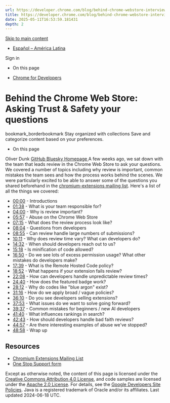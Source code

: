 ```yaml
---
url: https://developer.chrome.com/blog/behind-chrome-webstore-interview?hl=en
title: https://developer.chrome.com/blog/behind-chrome-webstore-interview?hl=en
date: 2025-05-11T16:53:59.181431
depth: 2
---
```


[ Skip to main content ](https://developer.chrome.com/blog/behind-chrome-webstore-interview?hl=en#main-content)
  * [Español – América Latina](https://developer.chrome.com/blog/behind-chrome-webstore-interview?hl=es-419)

Sign in


  * On this page


  * [ Chrome for Developers ](https://developer.chrome.com/)


#  Behind the Chrome Web Store: Asking Trust & Safety your questions 
bookmark_borderbookmark Stay organized with collections  Save and categorize content based on your preferences. 
  * On this page


Oliver Dunk 
[ GitHub ](https://github.com/oliverdunk) [ Bluesky ](https://bsky.app/profile/oliverdunk.com) [ Homepage ](https://oliverdunk.com)
A few weeks ago, we sat down with the team that leads review in the Chrome Web Store to ask your questions. We covered a number of topics including why review is important, common mistakes the team sees and how the process works behind the scenes. We were particularly excited to be able to answer some of the questions you shared beforehand in the [chromium-extensions mailing list](https://groups.google.com/a/chromium.org/g/chromium-extensions).
Here's a list of all the things we covered:
  * [00:00](https://www.youtube.com/watch?v=BHIZUT_m7AM&t=0s) - Introductions
  * [01:38](https://www.youtube.com/watch?v=BHIZUT_m7AM&t=98s) - What is your team responsible for?
  * [04:00](https://www.youtube.com/watch?v=BHIZUT_m7AM&t=240s) - Why is review important?
  * [05:57](https://www.youtube.com/watch?v=BHIZUT_m7AM&t=357s) - Abuse on the Chrome Web Store
  * [07:15](https://www.youtube.com/watch?v=BHIZUT_m7AM&t=435s) - What does the review process look like?
  * [08:04](https://www.youtube.com/watch?v=BHIZUT_m7AM&t=484s) - Questions from developers
  * [08:55](https://www.youtube.com/watch?v=BHIZUT_m7AM&t=535s) - Can review handle large numbers of submissions?
  * [10:11](https://www.youtube.com/watch?v=BHIZUT_m7AM&t=611s) - Why does review time vary? What can developers do?
  * [14:32](https://www.youtube.com/watch?v=BHIZUT_m7AM&t=872s) - When should developers reach out to us?
  * [15:18](https://www.youtube.com/watch?v=BHIZUT_m7AM&t=918s) - Is minification of code allowed?
  * [16:50](https://www.youtube.com/watch?v=BHIZUT_m7AM&t=1010s) - Do we see lots of excess permission usage? What other mistakes do developers make?
  * [17:39](https://www.youtube.com/watch?v=BHIZUT_m7AM&t=1059s) - What is the Remote Hosted Code policy?
  * [18:52](https://www.youtube.com/watch?v=BHIZUT_m7AM&t=1132s) - What happens if your extension fails review?
  * [22:08](https://www.youtube.com/watch?v=BHIZUT_m7AM&t=1328s) - How can developers handle unpredictable review times?
  * [24:40](https://www.youtube.com/watch?v=BHIZUT_m7AM&t=1480s) - How does the featured badge work?
  * [28:12](https://www.youtube.com/watch?v=BHIZUT_m7AM&t=1692s) - Why do codes like "blue argon" exist?
  * [31:16](https://www.youtube.com/watch?v=BHIZUT_m7AM&t=1876s) - How do we apply broad / vague policies?
  * [36:10](https://www.youtube.com/watch?v=BHIZUT_m7AM&t=2170s) - Do you see developers selling extensions?
  * [37:53](https://www.youtube.com/watch?v=BHIZUT_m7AM&t=2273s) - What issues do we want to solve going forward?
  * [39:37](https://www.youtube.com/watch?v=BHIZUT_m7AM&t=2377s) - Common mistakes for beginners / new AI developers
  * [41:40](https://www.youtube.com/watch?v=BHIZUT_m7AM&t=2500s) - What influences rankings in search?
  * [42:43](https://www.youtube.com/watch?v=BHIZUT_m7AM&t=2563s) - How should developers handle bad faith reviews?
  * [44:57](https://www.youtube.com/watch?v=BHIZUT_m7AM&t=2697s) - Are there interesting examples of abuse we've stopped?
  * [48:58](https://www.youtube.com/watch?v=BHIZUT_m7AM&t=2938s) - Wrap up


## Resources
  * [Chromium Extensions Mailing List](https://groups.google.com/a/chromium.org/g/chromium-extensions)
  * [One Stop Support form](https://support.google.com/chrome_webstore/contact/one_stop_support)


Except as otherwise noted, the content of this page is licensed under the [Creative Commons Attribution 4.0 License](https://creativecommons.org/licenses/by/4.0/), and code samples are licensed under the [Apache 2.0 License](https://www.apache.org/licenses/LICENSE-2.0). For details, see the [Google Developers Site Policies](https://developers.google.com/site-policies). Java is a registered trademark of Oracle and/or its affiliates.
Last updated 2024-06-18 UTC.

